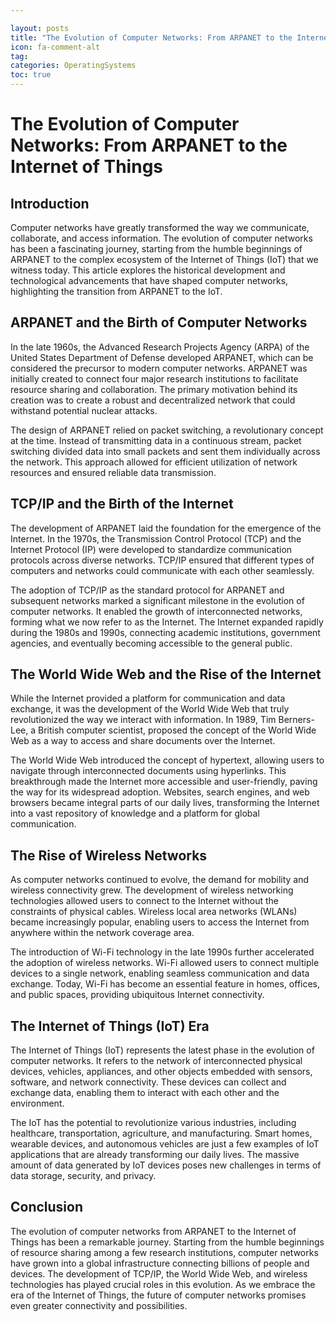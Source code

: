 ```yaml
---

layout: posts
title: "The Evolution of Computer Networks: From ARPANET to the Internet of Things"
icon: fa-comment-alt
tag:      
categories: OperatingSystems
toc: true
---
```




# The Evolution of Computer Networks: From ARPANET to the Internet of Things

## Introduction

Computer networks have greatly transformed the way we communicate, collaborate, and access information. The evolution of computer networks has been a fascinating journey, starting from the humble beginnings of ARPANET to the complex ecosystem of the Internet of Things (IoT) that we witness today. This article explores the historical development and technological advancements that have shaped computer networks, highlighting the transition from ARPANET to the IoT.

## ARPANET and the Birth of Computer Networks

In the late 1960s, the Advanced Research Projects Agency (ARPA) of the United States Department of Defense developed ARPANET, which can be considered the precursor to modern computer networks. ARPANET was initially created to connect four major research institutions to facilitate resource sharing and collaboration. The primary motivation behind its creation was to create a robust and decentralized network that could withstand potential nuclear attacks.

The design of ARPANET relied on packet switching, a revolutionary concept at the time. Instead of transmitting data in a continuous stream, packet switching divided data into small packets and sent them individually across the network. This approach allowed for efficient utilization of network resources and ensured reliable data transmission.

## TCP/IP and the Birth of the Internet

The development of ARPANET laid the foundation for the emergence of the Internet. In the 1970s, the Transmission Control Protocol (TCP) and the Internet Protocol (IP) were developed to standardize communication protocols across diverse networks. TCP/IP ensured that different types of computers and networks could communicate with each other seamlessly.

The adoption of TCP/IP as the standard protocol for ARPANET and subsequent networks marked a significant milestone in the evolution of computer networks. It enabled the growth of interconnected networks, forming what we now refer to as the Internet. The Internet expanded rapidly during the 1980s and 1990s, connecting academic institutions, government agencies, and eventually becoming accessible to the general public.

## The World Wide Web and the Rise of the Internet

While the Internet provided a platform for communication and data exchange, it was the development of the World Wide Web that truly revolutionized the way we interact with information. In 1989, Tim Berners-Lee, a British computer scientist, proposed the concept of the World Wide Web as a way to access and share documents over the Internet.

The World Wide Web introduced the concept of hypertext, allowing users to navigate through interconnected documents using hyperlinks. This breakthrough made the Internet more accessible and user-friendly, paving the way for its widespread adoption. Websites, search engines, and web browsers became integral parts of our daily lives, transforming the Internet into a vast repository of knowledge and a platform for global communication.

## The Rise of Wireless Networks

As computer networks continued to evolve, the demand for mobility and wireless connectivity grew. The development of wireless networking technologies allowed users to connect to the Internet without the constraints of physical cables. Wireless local area networks (WLANs) became increasingly popular, enabling users to access the Internet from anywhere within the network coverage area.

The introduction of Wi-Fi technology in the late 1990s further accelerated the adoption of wireless networks. Wi-Fi allowed users to connect multiple devices to a single network, enabling seamless communication and data exchange. Today, Wi-Fi has become an essential feature in homes, offices, and public spaces, providing ubiquitous Internet connectivity.

## The Internet of Things (IoT) Era

The Internet of Things (IoT) represents the latest phase in the evolution of computer networks. It refers to the network of interconnected physical devices, vehicles, appliances, and other objects embedded with sensors, software, and network connectivity. These devices can collect and exchange data, enabling them to interact with each other and the environment.

The IoT has the potential to revolutionize various industries, including healthcare, transportation, agriculture, and manufacturing. Smart homes, wearable devices, and autonomous vehicles are just a few examples of IoT applications that are already transforming our daily lives. The massive amount of data generated by IoT devices poses new challenges in terms of data storage, security, and privacy.

## Conclusion

The evolution of computer networks from ARPANET to the Internet of Things has been a remarkable journey. Starting from the humble beginnings of resource sharing among a few research institutions, computer networks have grown into a global infrastructure connecting billions of people and devices. The development of TCP/IP, the World Wide Web, and wireless technologies has played crucial roles in this evolution. As we embrace the era of the Internet of Things, the future of computer networks promises even greater connectivity and possibilities.